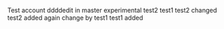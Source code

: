 Test account
ddddedit in master
experimental
test2
test1 test2 changed
test2 added again change by test1
test1 added
